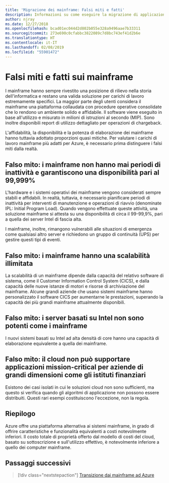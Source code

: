 ```yaml
---
title: 'Migrazione dei mainframe: Falsi miti e fatti'
description: Informazioni su come eseguire la migrazione di applicazioni da ambienti mainframe ad Azure, un'infrastruttura scalabile, collaudata e a disponibilità elevata per i sistemi attualmente in esecuzione su mainframe.
author: njray
ms.date: 12/27/2018
ms.openlocfilehash: bcad01ec044d2d802b055e328a9496aae7b33311
ms.sourcegitcommit: 273e690c0cfabbc3822089c7d8bc743ef41d2b6e
ms.translationtype: HT
ms.contentlocale: it-IT
ms.lasthandoff: 02/08/2019
ms.locfileid: "55901472"
---
```

# <a name="mainframe-myths-and-facts"></a>Falsi miti e fatti sui mainframe

I mainframe hanno sempre rivestito una posizione di rilievo nella storia dell'informatica e restano una valida soluzione per carichi di lavoro estremamente specifici. La maggior parte degli utenti considera il mainframe una piattaforma collaudata con procedure operative consolidate che lo rendono un ambiente solido e affidabile. Il software viene eseguito in base all'utilizzo e misurato in milioni di istruzioni al secondo (MIP). Sono inoltre disponibili report di utilizzo dettagliato per operazioni di chargeback.

L'affidabilità, la disponibilità e la potenza di elaborazione dei mainframe hanno tuttavia adottato proporzioni quasi mitiche. Per valutare i carichi di lavoro mainframe più adatti per Azure, è necessario prima distinguere i falsi miti dalla realtà.

## <a name="myth-mainframes-never-go-down-and-have-a-minimum-of-five-9s-of-availability"></a>Falso mito: i mainframe non hanno mai periodi di inattività e garantiscono una disponibilità pari al 99,999%

L'hardware e i sistemi operativi dei mainframe vengono considerati sempre stabili e affidabili. In realtà, tuttavia, è necessario pianificare periodi di inattività per interventi di manutenzione e operazioni di riavvio (denominate IPL: Initial Program Load). Quando vengono effettuate queste attività, una soluzione mainframe si attesta su una disponibilità di circa il 99-99,9%, pari a quella dei server Intel di fascia alta.

I mainframe, inoltre, rimangono vulnerabili alle situazioni di emergenza come qualsiasi altro server e richiedono un gruppo di continuità (UPS) per gestire questi tipi di eventi.

## <a name="myth-mainframes-have-limitless-scalability"></a>Falso mito: i mainframe hanno una scalabilità illimitata

La scalabilità di un mainframe dipende dalla capacità del relativo software di sistema, come il Customer Information Control System (CICS), e dalla capacità delle nuove istanze di motori e risorse di archiviazione del mainframe. Alcune grandi aziende che usano sistemi mainframe hanno personalizzato il software CICS per aumentarne le prestazioni, superando la capacità dei più grandi mainframe attualmente disponibili.

## <a name="myth-intel-based-servers-are-not-as-powerful-as-mainframes"></a>Falso mito: i server basati su Intel non sono potenti come i mainframe

I nuovi sistemi basati su Intel ad alta densità di core hanno una capacità di elaborazione equivalente a quella dei mainframe.

## <a name="myth-the-cloud-cannot-accommodate-mission-critical-applications-for-large-companies-such-as-financial-institutions"></a>Falso mito: il cloud non può supportare applicazioni mission-critical per aziende di grandi dimensioni come gli istituti finanziari

Esistono dei casi isolati in cui le soluzioni cloud non sono sufficienti, ma questo si verifica quando gli algoritmi di applicazione non possono essere distribuiti. Questi rari esempi costituiscono l'eccezione, non la regola.

## <a name="summary"></a>Riepilogo

Azure offre una piattaforma alternativa ai sistemi mainframe, in grado di offrire caratteristiche e funzionalità equivalenti a costi notevolmente inferiori. Il costo totale di proprietà offerto dal modello di costi del cloud, basato su sottoscrizione e sull'utilizzo effettivo, è notevolmente inferiore a quello dei computer mainframe.

## <a name="next-steps"></a>Passaggi successivi

> [!div class="nextstepaction"]
> [Transizione dai mainframe ad Azure](migration-strategies.md)
